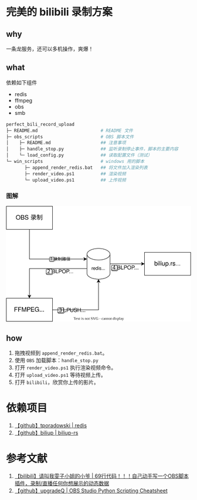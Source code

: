 # 完美的 bilibili 录制方案

## why

一条龙服务，还可以多机操作，爽爆！

## what

依赖如下组件
- redis
- ffmpeg
- obs
- smb

```bash
perfect_bili_record_upload
├─ README.md                        # README 文件
├─ obs_scripts                      # OBS 脚本文件
│    ├─ README.md                   ## 注意事项
│    ├─ handle_stop.py              ## 监听录制停止事件，脚本的主要内容
│    └─ load_config.py              ## 读取配置文件（测试）
└─ win_scripts                      # windows 用的脚本
       ├─ append_render_redis.bat   ## 将文件加入渲染列表
       ├─ render_video.ps1          ## 渲染视频
       └─ upload_video.ps1          ## 上传视频
```

### 图解

![流程图](./README.assets/flow.drawio.svg)

## how

1. 拖拽视频到 `append_render_redis.bat`。
2. 使用 `OBS` 加载脚本：`handle_stop.py`
3. 打开 `render_video.ps1` 执行渲染视频命令。
4. 打开 `upload_video.ps1` 等待视频上传。
5. 打开 `bilibili`，欣赏你上传的影片。


# 依赖项目

1. [【github】tporadowski | redis](https://github.com/tporadowski/redis)
2. [【github】biliup | biliup-rs](https://github.com/biliup/biliup-rs)

# 参考文献

1. [【bilibili】请叫我雯子小姐的小爷 | 69行代码！！！自己动手写一个OBS脚本插件，录制/直播任何你想展示的动态数据](https://www.bilibili.com/video/BV18t4y1S7by)
2. [【github】upgradeQ | OBS Studio Python Scripting Cheatsheet](https://github.com/upgradeQ/OBS-Studio-Python-Scripting-Cheatsheet-obspython-Examples-of-API)